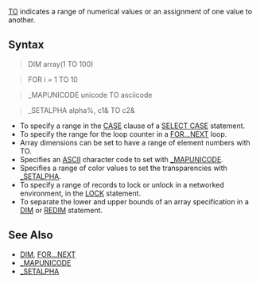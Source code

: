 [TO](TO) indicates a range of numerical values or an assignment of one value to another.

## Syntax

> DIM array(1 TO 100)

> FOR i = 1 TO 10

> _MAPUNICODE unicode TO asciicode

> _SETALPHA alpha%, c1& TO c2&

* To specify a range in the [CASE](CASE) clause of a [SELECT CASE](SELECT-CASE) statement.
* To specify the range for the loop counter in a [FOR...NEXT](FOR...NEXT) loop.
* Array dimensions can be set to have a range of element numbers with TO.
* Specifies an [ASCII](ASCII) character code to set with [_MAPUNICODE](_MAPUNICODE).
* Specifies a range of color values to set the transparencies with [_SETALPHA](_SETALPHA).
* To specify a range of records to lock or unlock in a networked environment, in the [LOCK](LOCK) statement.
* To separate the lower and upper bounds of an array specification in a [DIM](DIM) or [REDIM](REDIM) statement.

## See Also

* [DIM](DIM), [FOR...NEXT](FOR...NEXT)
* [_MAPUNICODE](_MAPUNICODE)
* [_SETALPHA](_SETALPHA)
